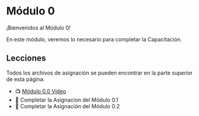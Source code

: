 # Módulo 0

¡Bienvenidos al Módulo 0!

En este módulo, veremos lo necesario para completar la Capacitación.

## Lecciones
Todos los archivos de asignación se pueden encontrar en la parte superior de esta página.

- 📺 [Módulo 0.0 Vídeo]()
- 📓 Completar la Asignacion del Módulo 0.1 
- 📓 Completar la Asignación del Módulo 0.2
